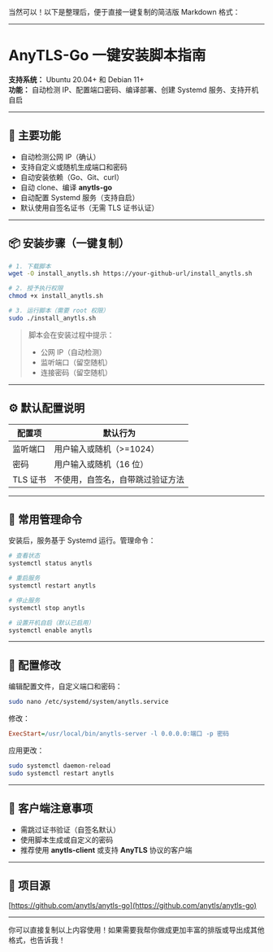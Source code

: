 当然可以！以下是整理后，便于直接一键复制的简洁版 Markdown 格式：

---

# AnyTLS-Go 一键安装脚本指南

**支持系统：** Ubuntu 20.04+ 和 Debian 11+  
**功能：** 自动检测 IP、配置端口密码、编译部署、创建 Systemd 服务、支持开机自启

---

## 🌟 主要功能

- 自动检测公网 IP（确认）
- 支持自定义或随机生成端口和密码
- 自动安装依赖（Go、Git、curl）
- 自动 clone、编译 **anytls-go**
- 自动配置 Systemd 服务（支持自启）
- 默认使用自签名证书（无需 TLS 证书认证）

---

## 📦 安装步骤（一键复制）

```bash
# 1. 下载脚本
wget -O install_anytls.sh https://your-github-url/install_anytls.sh

# 2. 授予执行权限
chmod +x install_anytls.sh

# 3. 运行脚本（需要 root 权限）
sudo ./install_anytls.sh
```

> 脚本会在安装过程中提示：
> - 公网 IP（自动检测）
> - 监听端口（留空随机）
> - 连接密码（留空随机）

---

## ⚙️ 默认配置说明

| 配置项     | 默认行为                         |
|------------|----------------------------------|
| 监听端口   | 用户输入或随机（>=1024）         |
| 密码       | 用户输入或随机（16 位）         |
| TLS 证书   | 不使用，自签名，自带跳过验证方法 |

---

## 🧩 常用管理命令

安装后，服务基于 Systemd 运行。管理命令：

```bash
# 查看状态
systemctl status anytls

# 重启服务
systemctl restart anytls

# 停止服务
systemctl stop anytls

# 设置开机自启（默认已启用）
systemctl enable anytls
```

---

## 🔧 配置修改

编辑配置文件，自定义端口和密码：

```bash
sudo nano /etc/systemd/system/anytls.service
```

修改：

```ini
ExecStart=/usr/local/bin/anytls-server -l 0.0.0.0:端口 -p 密码
```

应用更改：

```bash
sudo systemctl daemon-reload
sudo systemctl restart anytls
```

---

## 📌 客户端注意事项

- 需跳过证书验证（自签名默认）
- 使用脚本生成或自定义的密码
- 推荐使用 **anytls-client** 或支持 **AnyTLS** 协议的客户端

---

## 📖 项目源

[https://github.com/anytls/anytls-go](https://github.com/anytls/anytls-go)

---

你可以直接复制以上内容使用！如果需要我帮你做成更加丰富的排版或导出成其他格式，也告诉我！
